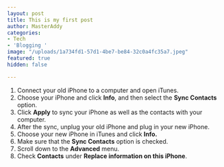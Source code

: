 ```yaml
---
layout: post
title: This is my first post
author: MasterAddy
categories:
- Tech
- 'Blogging '
image: "/uploads/1a734fd1-57d1-4be7-be84-32c0a4fc35a7.jpeg"
featured: true
hidden: false

---
```

1. Connect your old iPhone to a computer and open iTunes.
2. Choose your iPhone and click **Info**, and then select the **Sync Contacts** option.
3. Click **Apply** to sync your iPhone as well as the contacts with your computer.
4. After the sync, unplug your old iPhone and plug in your new iPhone.
5. Choose your new iPhone in iTunes and click **Info.**
6. Make sure that the **Sync Contacts** option is checked.
7. Scroll down to the **Advanced** menu.
8. Check **Contacts** under **Replace information on this iPhone**.